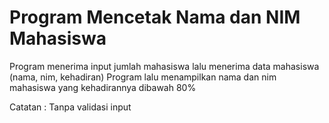 # Program Mencetak Nama dan NIM Mahasiswa
Program menerima input jumlah mahasiswa lalu menerima data mahasiswa (nama, nim, kehadiran)
Program lalu menampilkan nama dan nim mahasiswa yang kehadirannya dibawah 80%

Catatan : Tanpa validasi input
